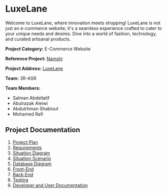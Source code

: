 # LuxeLane

Welcome to LuxeLane, where innovation meets shopping! LuxeLane is not just an e-commerce website; it's a seamless experience crafted to cater to your unique needs and desires. Dive into a world of fashion, technology, and curated artisanal products.

**Project Category:** E-Commerce Website

**Reference Project:** [Namshi](https://www.namshi.com/uae-en/)

**Project Address:** [LuxeLane](https://www.luxelane.com)

**Team:** 3R-ASR

**Team Members:**

- Salman Abdellatif
- Abulrazak Aleiwi
- Abdulrhman Shablout
- Mohamed Rafi

## Project Documentation

1. [Project Plan](./project-plan.md)
2. [Requirements](./project-requirements.pdf)
3. [Situation Diagram]()
4. [Situation Scenario]()
5. [Database Diagram]()
6. [Front-End]()
7. [Back-End]()
8. [Testing]()
9. [Developer and User Documentation]()
